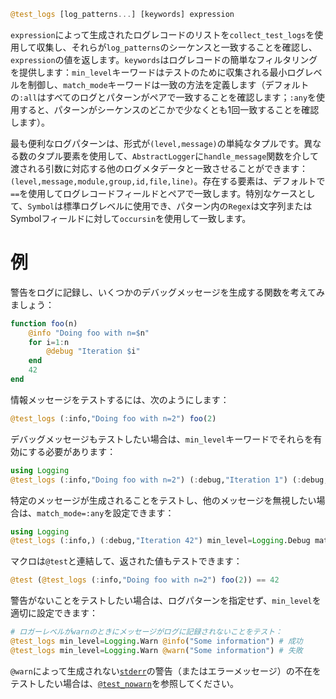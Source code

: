 ```julia
@test_logs [log_patterns...] [keywords] expression
```

`expression`によって生成されたログレコードのリストを`collect_test_logs`を使用して収集し、それらが`log_patterns`のシーケンスと一致することを確認し、`expression`の値を返します。`keywords`はログレコードの簡単なフィルタリングを提供します：`min_level`キーワードはテストのために収集される最小ログレベルを制御し、`match_mode`キーワードは一致の方法を定義します（デフォルトの`:all`はすべてのログとパターンがペアで一致することを確認します；`:any`を使用すると、パターンがシーケンスのどこかで少なくとも1回一致することを確認します）。

最も便利なログパターンは、形式が`(level,message)`の単純なタプルです。異なる数のタプル要素を使用して、`AbstractLogger`に`handle_message`関数を介して渡される引数に対応する他のログメタデータと一致させることができます：`(level,message,module,group,id,file,line)`。存在する要素は、デフォルトで`==`を使用してログレコードフィールドとペアで一致します。特別なケースとして、`Symbol`は標準ログレベルに使用でき、パターン内の`Regex`は文字列またはSymbolフィールドに対して`occursin`を使用して一致します。

# 例

警告をログに記録し、いくつかのデバッグメッセージを生成する関数を考えてみましょう：

```julia
function foo(n)
    @info "Doing foo with n=$n"
    for i=1:n
        @debug "Iteration $i"
    end
    42
end
```

情報メッセージをテストするには、次のようにします：

```julia
@test_logs (:info,"Doing foo with n=2") foo(2)
```

デバッグメッセージもテストしたい場合は、`min_level`キーワードでそれらを有効にする必要があります：

```julia
using Logging
@test_logs (:info,"Doing foo with n=2") (:debug,"Iteration 1") (:debug,"Iteration 2") min_level=Logging.Debug foo(2)
```

特定のメッセージが生成されることをテストし、他のメッセージを無視したい場合は、`match_mode=:any`を設定できます：

```julia
using Logging
@test_logs (:info,) (:debug,"Iteration 42") min_level=Logging.Debug match_mode=:any foo(100)
```

マクロは`@test`と連結して、返された値もテストできます：

```julia
@test (@test_logs (:info,"Doing foo with n=2") foo(2)) == 42
```

警告がないことをテストしたい場合は、ログパターンを指定せず、`min_level`を適切に設定できます：

```julia
# ロガーレベルがwarnのときにメッセージがログに記録されないことをテスト：
@test_logs min_level=Logging.Warn @info("Some information") # 成功
@test_logs min_level=Logging.Warn @warn("Some information") # 失敗
```

`@warn`によって生成されない[`stderr`](@ref)の警告（またはエラーメッセージ）の不在をテストしたい場合は、[`@test_nowarn`](@ref)を参照してください。
